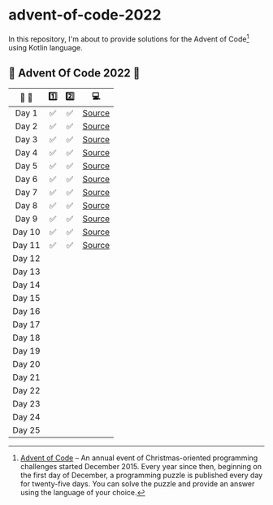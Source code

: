 # advent-of-code-2022

In this repository, I'm about to provide solutions for the Advent of Code[^aoc] using Kotlin language.

[^aoc]:
    [Advent of Code][aoc] – An annual event of Christmas-oriented programming challenges started December 2015.
    Every year since then, beginning on the first day of December, a programming puzzle is published every day for twenty-five days.
    You can solve the puzzle and provide an answer using the language of your choice.

## :christmas_tree: Advent Of Code 2022 :christmas_tree:

| :calendar: :christmas_tree: | :one: |        :two:        |             :computer:             |
|:---------------------------:|:-----:|:-------------------:|:----------------------------------:|
|            Day 1            | :white_check_mark: | :white_check_mark:  | [Source](src/main/kotlin/Day01.kt) |
|            Day 2            | :white_check_mark: | :white_check_mark:  | [Source](src/main/kotlin/Day02.kt) |
|            Day 3            | :white_check_mark: | :white_check_mark:  | [Source](src/main/kotlin/Day03.kt) |
|            Day 4            | :white_check_mark: | :white_check_mark:  | [Source](src/main/kotlin/Day04.kt) |
|            Day 5            | :white_check_mark: | :white_check_mark:  | [Source](src/main/kotlin/Day05.kt) |
|            Day 6            | :white_check_mark: | :white_check_mark:  | [Source](src/main/kotlin/Day06.kt) |
|            Day 7            | :white_check_mark: | :white_check_mark:  | [Source](src/main/kotlin/Day07.kt) |
|            Day 8            | :white_check_mark: | :white_check_mark:  | [Source](src/main/kotlin/Day08.kt) |
|            Day 9            | :white_check_mark: | :white_check_mark:  | [Source](src/main/kotlin/Day09.kt) |
|           Day 10            | :white_check_mark: | :white_check_mark:  | [Source](src/main/kotlin/Day10.kt) |
|           Day 11            | :white_check_mark: | :white_check_mark:  | [Source](src/main/kotlin/Day11.kt) |
|           Day 12            |       |                     |                                    |
|           Day 13            |       |                     |                                    |
|           Day 14            |       |                     |                                    |
|           Day 15            |       |                     |                                    |
|           Day 16            |       |                     |                                    |
|           Day 17            |       |                     |                                    |
|           Day 18            |       |                     |                                    |
|           Day 19            |       |                     |                                    |
|           Day 20            |       |                     |                                    |
|           Day 21            |       |                     |                                    |
|           Day 22            |       |                     |                                    |
|           Day 23            |       |                     |                                    |
|           Day 24            |       |                     |                                    |
|           Day 25            |       |                     |                                    |


[aoc]: https://adventofcode.com
